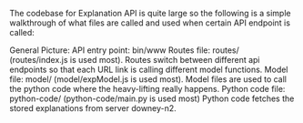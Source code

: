 The codebase for Explanation API is quite large so the following is a simple walkthrough of what files are called and used when certain API endpoint is called:

General Picture: 
API entry point: bin/www
Routes file: routes/ (routes/index.js is used most). Routes switch between different api endpoints so that each URL link is calling different model functions.
Model file: model/  (model/expModel.js is used most). Model files are used to call the python code where the heavy-lifting really happens.
Python code file: python-code/ (python-code/main.py is used most) Python code fetches the stored explanations from server downey-n2.
